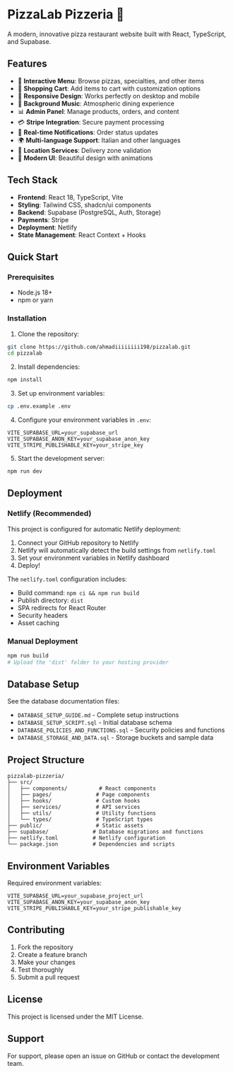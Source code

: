 # PizzaLab Pizzeria 🍕

A modern, innovative pizza restaurant website built with React, TypeScript, and Supabase.

## Features

- 🍕 **Interactive Menu**: Browse pizzas, specialties, and other items
- 🛒 **Shopping Cart**: Add items to cart with customization options
- 📱 **Responsive Design**: Works perfectly on desktop and mobile
- 🎵 **Background Music**: Atmospheric dining experience
- 📊 **Admin Panel**: Manage products, orders, and content
- 💳 **Stripe Integration**: Secure payment processing
- 🔔 **Real-time Notifications**: Order status updates
- 🌍 **Multi-language Support**: Italian and other languages
- 📍 **Location Services**: Delivery zone validation
- 🎨 **Modern UI**: Beautiful design with animations

## Tech Stack

- **Frontend**: React 18, TypeScript, Vite
- **Styling**: Tailwind CSS, shadcn/ui components
- **Backend**: Supabase (PostgreSQL, Auth, Storage)
- **Payments**: Stripe
- **Deployment**: Netlify
- **State Management**: React Context + Hooks

## Quick Start

### Prerequisites
- Node.js 18+
- npm or yarn

### Installation

1. Clone the repository:
```bash
git clone https://github.com/ahmadiiiiiiii198/pizzalab.git
cd pizzalab
```

2. Install dependencies:
```bash
npm install
```

3. Set up environment variables:
```bash
cp .env.example .env
```

4. Configure your environment variables in `.env`:
```env
VITE_SUPABASE_URL=your_supabase_url
VITE_SUPABASE_ANON_KEY=your_supabase_anon_key
VITE_STRIPE_PUBLISHABLE_KEY=your_stripe_key
```

5. Start the development server:
```bash
npm run dev
```

## Deployment

### Netlify (Recommended)

This project is configured for automatic Netlify deployment:

1. Connect your GitHub repository to Netlify
2. Netlify will automatically detect the build settings from `netlify.toml`
3. Set your environment variables in Netlify dashboard
4. Deploy!

The `netlify.toml` configuration includes:
- Build command: `npm ci && npm run build`
- Publish directory: `dist`
- SPA redirects for React Router
- Security headers
- Asset caching

### Manual Deployment

```bash
npm run build
# Upload the 'dist' folder to your hosting provider
```

## Database Setup

See the database documentation files:
- `DATABASE_SETUP_GUIDE.md` - Complete setup instructions
- `DATABASE_SETUP_SCRIPT.sql` - Initial database schema
- `DATABASE_POLICIES_AND_FUNCTIONS.sql` - Security policies and functions
- `DATABASE_STORAGE_AND_DATA.sql` - Storage buckets and sample data

## Project Structure

```
pizzalab-pizzeria/
├── src/
│   ├── components/          # React components
│   ├── pages/              # Page components
│   ├── hooks/              # Custom hooks
│   ├── services/           # API services
│   ├── utils/              # Utility functions
│   └── types/              # TypeScript types
├── public/                 # Static assets
├── supabase/              # Database migrations and functions
├── netlify.toml           # Netlify configuration
└── package.json           # Dependencies and scripts
```

## Environment Variables

Required environment variables:

```env
VITE_SUPABASE_URL=your_supabase_project_url
VITE_SUPABASE_ANON_KEY=your_supabase_anon_key
VITE_STRIPE_PUBLISHABLE_KEY=your_stripe_publishable_key
```

## Contributing

1. Fork the repository
2. Create a feature branch
3. Make your changes
4. Test thoroughly
5. Submit a pull request

## License

This project is licensed under the MIT License.

## Support

For support, please open an issue on GitHub or contact the development team.
